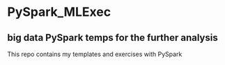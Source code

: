 # PySpark_MLExec
## big data PySpark temps for the further analysis
This repo contains my templates and exercises with PySpark
